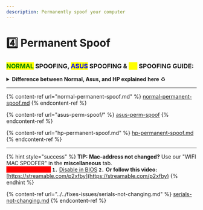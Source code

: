 ```yaml
---
description: Permanently spoof your computer
---
```


# 4️⃣ Permanent Spoof

### <mark style="color:green;">NORMAL</mark> SPOOFING, <mark style="color:blue;">ASUS</mark> SPOOFING & <mark style="color:yellow;">HP</mark> SPOOFING GUIDE:

<details>

<summary><strong>Difference between Normal, Asus, and HP explained here</strong> ♻️</summary>

<mark style="color:blue;">**ASUS:**</mark> It needs a special spoofing mechanism because it is hard to permanently spoof it. However, Verse can, with just 1 extra step. All other motherboards are just "easy" and **one-click permanently spoofed. So if you're on Asus, choose Asus Perm Spoof. Otherwise, choose the Normal Permanent Spoof option.**\
\
<mark style="color:yellow;">**HP:**</mark> These motherboards should be unlocked before they're able to get spoofed. A USB is required for this, and the process is simple. **Verse is one of the only spoofers that is able to permanently spoof HP.** Follow the HP Unlock steps first. [**(See HP Permanent**)](hp-permanent-spoof.md)

</details>

***

{% content-ref url="normal-permanent-spoof.md" %}
[normal-permanent-spoof.md](normal-permanent-spoof.md)
{% endcontent-ref %}

{% content-ref url="asus-perm-spoof/" %}
[asus-perm-spoof](asus-perm-spoof/)
{% endcontent-ref %}

{% content-ref url="hp-permanent-spoof.md" %}
[hp-permanent-spoof.md](hp-permanent-spoof.md)
{% endcontent-ref %}

***

{% hint style="success" %}
**TIP: Mac-address not changed?** Use our "WIFI MAC SPOOFER" in the **miscellaneous** tab.\
<mark style="color:red;background-color:red;">Still not changed?</mark> **`1.`** [Disable in BIOS](https://verse-solutions.gitbook.io/verse-permanent/setup-instructions/bios-configurations#turn-off-wifi-and-bluetooth-required) **`2.`** **Or follow this video:** [https://streamable.com/p2xfby](https://streamable.com/p2xfby)
{% endhint %}

{% content-ref url="../../fixes-issues/serials-not-changing.md" %}
[serials-not-changing.md](../../fixes-issues/serials-not-changing.md)
{% endcontent-ref %}
